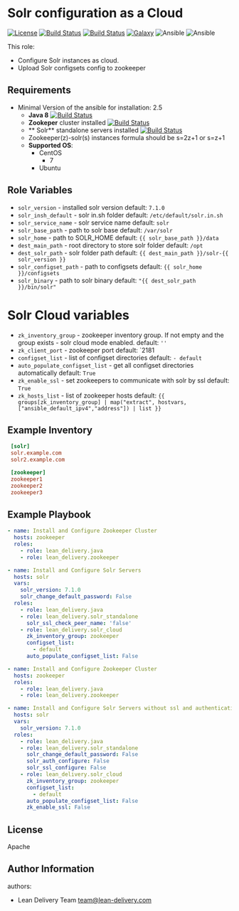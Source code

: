 Solr configuration as a Cloud
=========
[![License](https://img.shields.io/badge/license-Apache-green.svg?style=flat)](https://raw.githubusercontent.com/lean-delivery/ansible-role-solr_cloud/master/LICENSE)
[![Build Status](https://travis-ci.org/lean-delivery/ansible-role-solr_cloud.svg?branch=master)](https://travis-ci.org/lean-delivery/ansible-role-solr_cloud)
[![Build Status](https://gitlab.com/lean-delivery/ansible-role-solr_cloud/badges/master/build.svg)](https://gitlab.com/lean-delivery/ansible-role-solr_cloud)
[![Galaxy](https://img.shields.io/badge/galaxy-lean__delivery.solr__cloud-blue.svg)](https://galaxy.ansible.com/lean_delivery/solr_cloud)
![Ansible](https://img.shields.io/ansible/role/d/role_id.svg)
![Ansible](https://img.shields.io/badge/dynamic/json.svg?label=min_ansible_version&url=https%3A%2F%2Fgalaxy.ansible.com%2Fapi%2Fv1%2Froles%2Frole_id%2F&query=$.min_ansible_version)

This role:
  - Configure Solr instances as cloud.
  - Upload Solr configsets config to zookeeper


Requirements
------------
- Minimal Version of the ansible for installation: 2.5
  - **Java 8** [![Build Status](https://travis-ci.org/lean-delivery/ansible-role-java.svg?branch=master)](https://travis-ci.org/lean-delivery/ansible-role-java)
  - **Zookeper** cluster installed [![Build Status](https://travis-ci.org/lean-delivery/ansible-role-zookeeper.svg?branch=master)](https://travis-ci.org/lean-delivery/ansible-role-zookeeper)
  - ** Solr** standalone servers installed [![Build Status](https://travis-ci.org/lean-delivery/ansible-role-solr-standalone.svg?branch=master)](https://travis-ci.org/lean-delivery/ansible-role-solr-standalone)
  - Zookeeper(z)-solr(s) instances formula should be s=2z+1 or s=z+1
  - **Supported OS**:
    - CentOS
      - 7
    - Ubuntu

Role Variables
--------------
 - `solr_version` - installed solr version default: `7.1.0`
 - `solr_insh_default` - solr in.sh folder default: `/etc/default/solr.in.sh`
 - `solr_service_name` - solr service name default: `solr`
 - `solr_base_path` - path to solr base default: `/var/solr`
 - `solr_home` - path to SOLR_HOME default: `{{ solr_base_path }}/data`
 - `dest_main_path` - root directory to store solr folder default: `/opt`
 - `dest_solr_path` - solr folder path default: `{{ dest_main_path }}/solr-{{ solr_version }}`
 - `solr_configset_path` - path to configsets default: `{{ solr_home }}/configsets`
 - `solr_binary` - path to solr binary default: `"{{ dest_solr_path }}/bin/solr"`

 # Solr Cloud variables
   - `zk_inventory_group` - zookeeper inventory group. If not empty and the group exists - solr cloud mode enabled.
     default: `''`
   - `zk_client_port` - zookeeper port
     default: `2181
   - `configset_list` - list of configset directories
     default: `- default`
   - `auto_populate_configset_list` - get all configset directories automatically
     default: `True`
   - `zk_enable_ssl` - set zookeepers to communicate with solr by ssl
      default: `True`
   - `zk_hosts_list` - list of zookeeper hosts
      default: `{{ groups[zk_inventory_group] | map("extract", hostvars, ["ansible_default_ipv4","address"]) | list }}`

Example Inventory
----------------
```ini
 [solr]
 solr.example.com
 solr2.example.com

 [zookeeper]
 zookeeper1
 zookeeper2
 zookeeper3
 ```

Example Playbook
----------------

```yml
- name: Install and Configure Zookeeper Cluster
  hosts: zookeeper
  roles:
    - role: lean_delivery.java
    - role: lean_delivery.zookeeper

- name: Install and Configure Solr Servers
  hosts: solr
  vars:
    solr_version: 7.1.0
    solr_change_default_password: False
  roles:
    - role: lean_delivery.java
    - role: lean_delivery.solr_standalone
      solr_ssl_check_peer_name: 'false'
    - role: lean_delivery.solr_cloud
      zk_inventory_group: zookeeper
      configset_list:
        - default
      auto_populate_configset_list: False
```

```yml
- name: Install and Configure Zookeeper Cluster
  hosts: zookeeper
  roles:
    - role: lean_delivery.java
    - role: lean_delivery.zookeeper

- name: Install and Configure Solr Servers without ssl and authentication
  hosts: solr
  vars:
    solr_version: 7.1.0
  roles:
    - role: lean_delivery.java
    - role: lean_delivery.solr_standalone
      solr_change_default_password: False
      solr_auth_configure: False
      solr_ssl_configure: False
    - role: lean_delivery.solr_cloud
      zk_inventory_group: zookeeper
      configset_list:
        - default
      auto_populate_configset_list: False
      zk_enable_ssl: False
```

License
-------

Apache

Author Information
------------------

authors:
  - Lean Delivery Team <team@lean-delivery.com>
